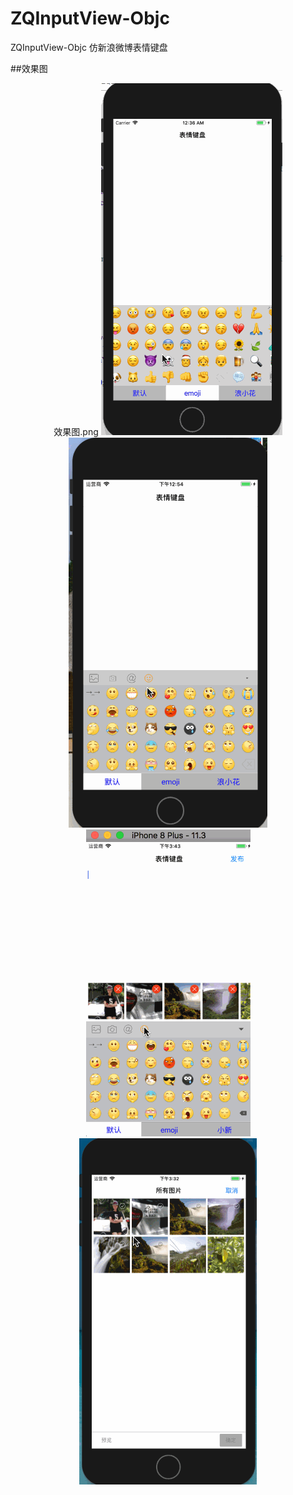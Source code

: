 # ZQInputView-Objc
ZQInputView-Objc 仿新浪微博表情键盘

##效果图

<p align="center" >
<span>效果图.png</span>
<img src="Document/表情键盘.gif">
<img src="Document/辅助键盘.gif">
<img src="Document/@好友.gif">
<img src="Document/访问相册.gif">
</p>
